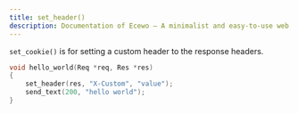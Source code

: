 ```yaml
---
title: set_header()
description: Documentation of Ecewo — A minimalist and easy-to-use web framework for C
---
```


`set_cookie()` is for setting a custom header to the response headers.

```c
void hello_world(Req *req, Res *res)
{
    set_header(res, "X-Custom", "value");
    send_text(200, "hello world");
}
```